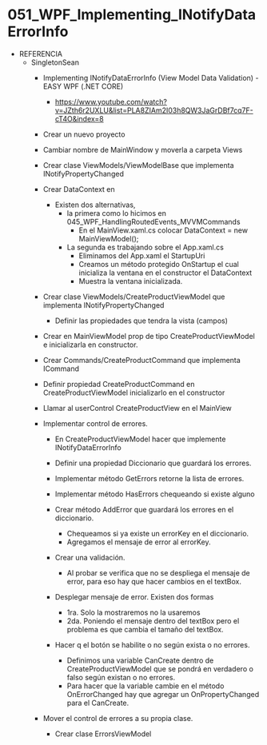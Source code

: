 # 051_WPF_Implementing_INotifyDataErrorInfo

- REFERENCIA
	- SingletonSean
		- Implementing INotifyDataErrorInfo (View Model Data Validation) - EASY WPF (.NET CORE)
			- https://www.youtube.com/watch?v=JZth6r2UXLU&list=PLA8ZIAm2I03h8QW3JaGrDBf7cq7F-cT4O&index=8
			
		- Crear un nuevo proyecto	
		- Cambiar nombre de MainWindow y moverla a carpeta Views
		- Crear clase  ViewModels/ViewModelBase que implementa INotifyPropertyChanged
		- Crear DataContext en 
			- Existen dos alternativas, 
				- la primera como lo hicimos en 045_WPF_HandlingRoutedEvents_MVVMCommands
					- En el MainView.xaml.cs colocar DataContext = new MainViewModel();
				- La segunda es trabajando sobre el App.xaml.cs
					- Eliminamos del App.xaml el StartupUri
					- Creamos un método protegido OnStartup el cual inicializa la ventana en el constructor el DataContext
					- Muestra la ventana inicializada.
		- Crear clase ViewModels/CreateProductViewModel que implementa INotifyPropertyChanged
			- Definir las propiedades que tendra la vista (campos)
		- Crear en MainViewModel prop de tipo CreateProductViewModel e inicializarla en constructor.
		- Crear Commands/CreateProductCommand que implementa ICommand
		- Definir propiedad CreateProductCommand en CreateProductViewModel inicializarlo en el constructor
		- Llamar al userControl CreateProductView en el MainView
		
		- Implementar control de errores.
			- En CreateProductViewModel hacer que implemente INotifyDataErrorInfo
			- Definir una propiedad Diccionario que guardará los errores.
			- Implementar método GetErrors retorne la lista de errores.
			- Implementar método HasErrors chequeando si existe alguno
			- Crear método AddError que guardará los errores en el diccionario.
				- Chequeamos si ya existe un errorKey en el diccionario.
				- Agregamos el mensaje de error al errorKey.
			- Crear una validación.
				- Al probar se verifica que no se despliega el mensaje de error, para eso hay que hacer cambios en el textBox.
				
			- Desplegar mensaje de error. Existen dos formas
				- 1ra. Solo la mostraremos no la usaremos
				- 2da. Poniendo el mensaje dentro del textBox pero el problema es que cambia el tamaño del textBox.
				
			- Hacer q el botón se habilite o no según exista o no errores.
				- Definimos una variable CanCreate dentro de CreateProductViewModel que se pondrá en verdadero o falso según existan o no errores.
				- Para hacer que la variable cambie en el método OnErrorChanged hay que agregar un OnPropertyChanged para el CanCreate.
				
		- Mover el control de errores a su propia clase.
			- Crear clase ErrorsViewModel